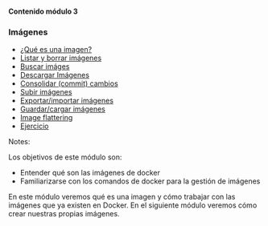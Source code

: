 #### Contenido módulo 3

### Imágenes
* [¿Qué es una imagen?](#/what-is-an-image)
* [Listar y borrar imágenes](#/list-and-remove-images)
* [Buscar imáges](#/search-images)
* [Descargar Imágenes](#/download-images)
* [Consolidar (commit) cambios](#/commit-changes)
* [Subir imágenes](#/upload-images)
* [Exportar/importar imágenes](#/export-import-images) 
* [Guardar/cargar imágenes](#/dave-load-images)
* [Image flattering](#/image-flattering)
* [Ejercicio](#/exercise)


Notes:

Los objetivos de este módulo son:

* Entender qué son las imágenes de docker
* Familiarizarse con los comandos de docker para la gestión de imágenes

En este módulo veremos qué es una imagen y cómo trabajar con las imágenes que ya existen en Docker. En el siguiente
módulo veremos cómo crear nuestras propias imágenes.